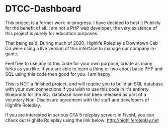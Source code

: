 # DTCC-Dashboard

This project is a former work-in-progress. I have decided to host it Publicly for the benefit of all. 
I am not a PHP web developer, the very existence of this project is purely for education purposes.

That being said, During much of 2020, Highlife Roleplay's Downtown Cab Co were using a live version of this interface to manage our company in-game.

Feel free to use any of this code for your own purpose, create as many forks as you like.
If you are able to learn a thing or two about basic PHP and SQL using this code then good for you. I am happy.

This is NOT a finished project, and will require you to build an SQL database with your own connections if you wish to use this code in it's entirety.
Blueprints for the SQL database have not been released as part of a voluntary Non-Disclosure agreement with the staff and developers of Highlife Roleplay.

If you are interested in serious GTA 5 roleplay servers in FiveM, you can check out Highlife Roleplay using the link below:
http://highliferoleplay.net
